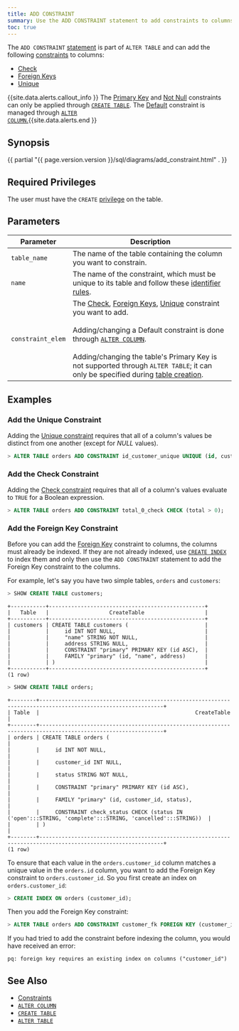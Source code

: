 ```yaml
---
title: ADD CONSTRAINT
summary: Use the ADD CONSTRAINT statement to add constraints to columns.
toc: true
---
```


The `ADD CONSTRAINT` [statement](sql-statements.html) is part of `ALTER TABLE` and can add the following [constraints](constraints.html) to columns:

- [Check](check.html)
- [Foreign Keys](foreign-key.html)
- [Unique](unique.html)

{{site.data.alerts.callout_info }}
The <a href="primary-key.html">Primary Key</a> and <a href="not-null.html">Not Null</a> constraints can only be applied through <a href="create-table.html"><code>CREATE TABLE</code></a>. The <a href="default-value.html">Default</a> constraint is managed through <a href="alter-column.html"><code>ALTER COLUMN</code>.</a>{{site.data.alerts.end }}


## Synopsis

{{ partial "{{ page.version.version }}/sql/diagrams/add_constraint.html" . }}

## Required Privileges

The user must have the `CREATE` [privilege](privileges.html) on the table.

## Parameters

| Parameter | Description |
|-----------|-------------|
| `table_name` | The name of the table containing the column you want to constrain. |
| `name` | The name of the constraint, which must be unique to its table and follow these [identifier rules](keywords-and-identifiers.html#identifiers). |
| `constraint_elem` | The [Check](check.html), [Foreign Keys](foreign-key.html), [Unique](unique.html) constraint you want to add. <br/><br/>Adding/changing a Default constraint is done through [`ALTER COLUMN`](alter-column.html). <br/><br/>Adding/changing the table's Primary Key is not supported through `ALTER TABLE`; it can only be specified during [table creation](create-table.html#create-a-table-primary-key-defined). |

## Examples

### Add the Unique Constraint

Adding the [Unique constraint](unique.html) requires that all of a column's values be distinct from one another (except for *NULL* values).

``` sql
> ALTER TABLE orders ADD CONSTRAINT id_customer_unique UNIQUE (id, customer);
```

### Add the Check Constraint

Adding the [Check constraint](check.html) requires that all of a column's values evaluate to `TRUE` for a Boolean expression.

``` sql
> ALTER TABLE orders ADD CONSTRAINT total_0_check CHECK (total > 0);
```

### Add the Foreign Key Constraint

Before you can add the [Foreign Key](foreign-key.html) constraint to columns, the columns must already be indexed. If they are not already indexed, use [`CREATE INDEX`](create-index.html) to index them and only then use the `ADD CONSTRAINT` statement to add the Foreign Key constraint to the columns.

For example, let's say you have two simple tables, `orders` and `customers`:

~~~ sql
> SHOW CREATE TABLE customers;
~~~

~~~
+-----------+-------------------------------------------------+
|   Table   |                   CreateTable                   |
+-----------+-------------------------------------------------+
| customers | CREATE TABLE customers (                        |
|           |     id INT NOT NULL,                            |
|           |     "name" STRING NOT NULL,                     |
|           |     address STRING NULL,                        |
|           |     CONSTRAINT "primary" PRIMARY KEY (id ASC),  |
|           |     FAMILY "primary" (id, "name", address)      |
|           | )                                               |
+-----------+-------------------------------------------------+
(1 row)
~~~

~~~ sql
> SHOW CREATE TABLE orders;
~~~

~~~
+--------+-------------------------------------------------------------------------------------------------------------+
| Table  |                                                 CreateTable                                                 |
+--------+-------------------------------------------------------------------------------------------------------------+
| orders | CREATE TABLE orders (                                                                                       |
|        |     id INT NOT NULL,                                                                                        |
|        |     customer_id INT NULL,                                                                                   |
|        |     status STRING NOT NULL,                                                                                 |
|        |     CONSTRAINT "primary" PRIMARY KEY (id ASC),                                                              |
|        |     FAMILY "primary" (id, customer_id, status),                                                             |
|        |     CONSTRAINT check_status CHECK (status IN ('open':::STRING, 'complete':::STRING, 'cancelled':::STRING))  |
|        | )                                                                                                           |
+--------+-------------------------------------------------------------------------------------------------------------+
(1 row)
~~~

To ensure that each value in the `orders.customer_id` column matches a unique value in the `orders.id` column, you want to add the Foreign Key constraint to `orders.customer_id`. So you first create an index on `orders.customer_id`:

~~~ sql
> CREATE INDEX ON orders (customer_id);
~~~

Then you add the Foreign Key constraint:

~~~ sql
> ALTER TABLE orders ADD CONSTRAINT customer_fk FOREIGN KEY (customer_id) REFERENCES customers (id);
~~~

If you had tried to add the constraint before indexing the column, you would have received an error:

~~~
pq: foreign key requires an existing index on columns ("customer_id")
~~~

## See Also

- [Constraints](constraints.html)
- [`ALTER COLUMN`](alter-column.html)
- [`CREATE TABLE`](create-table.html)
- [`ALTER TABLE`](alter-table.html)
